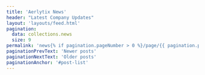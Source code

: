 ```yaml
---
title: 'Aerlytix News'
header: "Latest Company Updates"
layout: 'layouts/feed.html'
pagination:
  data: collections.news
  size: 9
permalink: 'news{% if pagination.pageNumber > 0 %}/page/{{ pagination.pageNumber }}{% endif %}/index.html'
paginationPrevText: 'Newer posts'
paginationNextText: 'Older posts'
paginationAnchor: '#post-list'
---
```

